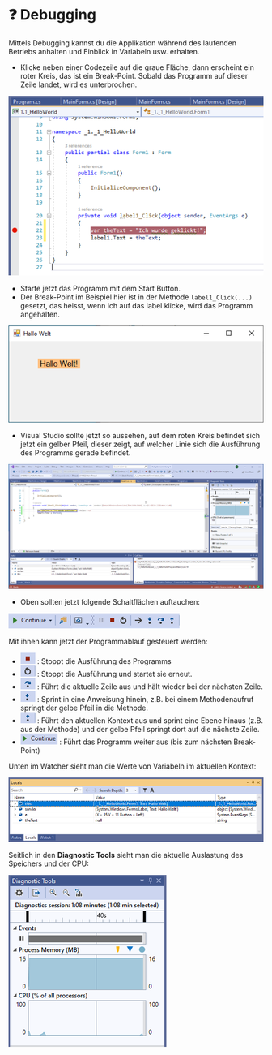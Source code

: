 # ❓ Debugging

Mittels Debugging kannst du die Applikation während des laufenden Betriebs anhalten und Einblick in Variabeln usw. erhalten.

* Klicke neben einer Codezeile auf die graue Fläche, dann erscheint ein roter Kreis, das ist ein Break-Point. Sobald das Programm auf dieser Zeile landet, wird es unterbrochen.

![](../.gitbook/assets/image%20%2852%29.png)

* Starte jetzt das Programm mit dem Start Button.
* Der Break-Point im Beispiel hier ist in der Methode `label1_Click(...)` gesetzt, das heisst, wenn ich auf das label klicke, wird das Programm angehalten.

![](../.gitbook/assets/image%20%284%29.png)

* Visual Studio sollte jetzt so aussehen, auf dem roten Kreis befindet sich jetzt ein gelber Pfeil, dieser zeigt, auf welcher Linie sich die Ausführung des Programms gerade befindet.

![](../.gitbook/assets/image%20%2892%29.png)

* Oben sollten jetzt folgende Schaltflächen auftauchen:

![](../.gitbook/assets/image%20%2874%29.png)

Mit ihnen kann jetzt der Programmablauf gesteuert werden:

* ![](../.gitbook/assets/image%20%28111%29.png) : Stoppt die Ausführung des Programms
* ![](../.gitbook/assets/image%20%2851%29.png) : Stoppt die Ausführung und startet sie erneut.
* ![](../.gitbook/assets/image%20%28130%29.png) : Führt die aktuelle Zeile aus und hält wieder bei der nächsten Zeile.
* ![](../.gitbook/assets/image%20%2813%29.png) : Sprint in eine Anweisung hinein, z.B. bei einem Methodenaufruf springt der gelbe Pfeil in die Methode.
* ![](../.gitbook/assets/image%20%28169%29.png) : Führt den aktuellen Kontext aus und sprint eine Ebene hinaus \(z.B. aus der Methode\) und der gelbe Pfeil springt dort auf die nächste Zeile.
* ![](../.gitbook/assets/image%20%2821%29.png) : Führt das Programm weiter aus \(bis zum nächsten Break-Point\)



Unten im Watcher sieht man die Werte von Variabeln im aktuellen Kontext:

![](../.gitbook/assets/image%20%28142%29.png)



Seitlich in den **Diagnostic Tools** sieht man die aktuelle Auslastung des Speichers und der CPU:

![](../.gitbook/assets/image%20%28173%29.png)


